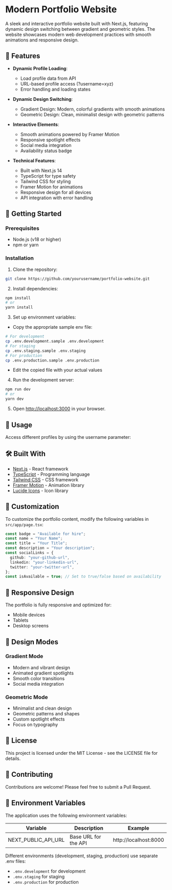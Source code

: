 # Modern Portfolio Website

A sleek and interactive portfolio website built with Next.js, featuring dynamic design switching between gradient and geometric styles. The website showcases modern web development practices with smooth animations and responsive design.

## 🌟 Features

- **Dynamic Profile Loading**:

  - Load profile data from API
  - URL-based profile access (?username=xyz)
  - Error handling and loading states

- **Dynamic Design Switching**:

  - Gradient Design: Modern, colorful gradients with smooth animations
  - Geometric Design: Clean, minimalist design with geometric patterns

- **Interactive Elements**:

  - Smooth animations powered by Framer Motion
  - Responsive spotlight effects
  - Social media integration
  - Availability status badge

- **Technical Features**:
  - Built with Next.js 14
  - TypeScript for type safety
  - Tailwind CSS for styling
  - Framer Motion for animations
  - Responsive design for all devices
  - API integration with error handling

## 🚀 Getting Started

### Prerequisites

- Node.js (v18 or higher)
- npm or yarn

### Installation

1. Clone the repository:

```bash
git clone https://github.com/yourusername/portfolio-website.git
```

2. Install dependencies:

```bash
npm install
# or
yarn install
```

3. Set up environment variables:

- Copy the appropriate sample env file:

```bash
# For development
cp .env.development.sample .env.development
# For staging
cp .env.staging.sample .env.staging
# For production
cp .env.production.sample .env.production
```

- Edit the copied file with your actual values

4. Run the development server:

```bash
npm run dev
# or
yarn dev
```

5. Open [http://localhost:3000](http://localhost:3000) in your browser.

## 📝 Usage

Access different profiles by using the username parameter:

## 🛠️ Built With

- [Next.js](https://nextjs.org/) - React framework
- [TypeScript](https://www.typescriptlang.org/) - Programming language
- [Tailwind CSS](https://tailwindcss.com/) - CSS framework
- [Framer Motion](https://www.framer.com/motion/) - Animation library
- [Lucide Icons](https://lucide.dev/) - Icon library

## 📝 Customization

To customize the portfolio content, modify the following variables in `src/app/page.tsx`:

```typescript
const badge = "Available for hire";
const name = "Your Name";
const title = "Your Title";
const description = "Your description";
const socialLinks = {
  github: "your-github-url",
  linkedin: "your-linkedin-url",
  twitter: "your-twitter-url",
};
const isAvailable = true; // Set to true/false based on availability
```

## 📱 Responsive Design

The portfolio is fully responsive and optimized for:

- Mobile devices
- Tablets
- Desktop screens

## 🎨 Design Modes

### Gradient Mode

- Modern and vibrant design
- Animated gradient spotlights
- Smooth color transitions
- Social media integration

### Geometric Mode

- Minimalist and clean design
- Geometric patterns and shapes
- Custom spotlight effects
- Focus on typography

## 📄 License

This project is licensed under the MIT License - see the LICENSE file for details.

## 🤝 Contributing

Contributions are welcome! Please feel free to submit a Pull Request.

## 🔧 Environment Variables

The application uses the following environment variables:

| Variable            | Description          | Example               |
| ------------------- | -------------------- | --------------------- |
| NEXT_PUBLIC_API_URL | Base URL for the API | http://localhost:8000 |

Different environments (development, staging, production) use separate .env files:

- `.env.development` for development
- `.env.staging` for staging
- `.env.production` for production
